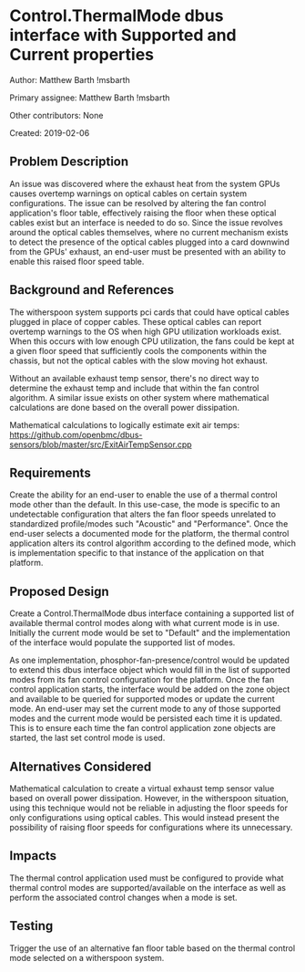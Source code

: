 # Control.ThermalMode dbus interface with Supported and Current properties

Author:
  Matthew Barth !msbarth

Primary assignee:
  Matthew Barth !msbarth

Other contributors:
  None

Created:
  2019-02-06

## Problem Description
An issue was discovered where the exhaust heat from the system GPUs causes
overtemp warnings on optical cables on certain system configurations. The
issue can be resolved by altering the fan control application's floor table,
effectively raising the floor when these optical cables exist but an interface
is needed to do so. Since the issue revolves around the optical cables
themselves, where no current mechanism exists to detect the presence of the
optical cables plugged into a card downwind from the GPUs' exhaust,
an end-user must be presented with an ability to enable this raised floor
speed table.

## Background and References
The witherspoon system supports pci cards that could have optical cables
plugged in place of copper cables. These optical cables can report overtemp
warnings to the OS when high GPU utilization workloads exist. When this occurs
with low enough CPU utilization, the fans could be kept at a given floor speed
that sufficiently cools the components within the chassis, but not the optical
cables with the slow moving hot exhaust.

Without an available exhaust temp sensor, there's no direct way to determine
the exhaust temp and include that within the fan control algorithm. A similar
issue exists on other system where mathematical calculations are done based on
the overall power dissipation.

Mathematical calculations to logically estimate exit air temps:
https://github.com/openbmc/dbus-sensors/blob/master/src/ExitAirTempSensor.cpp

## Requirements
Create the ability for an end-user to enable the use of a thermal control mode
other than the default. In this use-case, the mode is specific to an
undetectable configuration that alters the fan floor speeds unrelated to
standardized profile/modes such "Acoustic" and "Performance". Once the end-user
selects a documented mode for the platform, the thermal control application
alters its control algorithm according to the defined mode, which is
implementation specific to that instance of the application on that platform.

## Proposed Design
Create a Control.ThermalMode dbus interface containing a supported list of
available thermal control modes along with what current mode is in use.
Initially the current mode would be set to "Default" and the implementation
of the interface would populate the supported list of modes.

As one implementation, phosphor-fan-presence/control would be updated to extend
this dbus interface object which would fill in the list of supported modes
from its fan control configuration for the platform. Once the fan control
application starts, the interface would be added on the zone object and
available to be queried for supported modes or update the current mode.
An end-user may set the current mode to any of those supported modes and the
current mode would be persisted each time it is updated. This is to ensure
each time the fan control application zone objects are started, the last set
control mode is used.

## Alternatives Considered
Mathematical calculation to create a virtual exhaust temp sensor value based
on overall power dissipation. However, in the witherspoon situation, using
this technique would not be reliable in adjusting the floor speeds for only
configurations using optical cables. This would instead present the possibility
of raising floor speeds for configurations where its unnecessary.

## Impacts
The thermal control application used must be configured to provide what thermal
control modes are supported/available on the interface as well as perform the
associated control changes when a mode is set.

## Testing
Trigger the use of an alternative fan floor table based on the thermal control
mode selected on a witherspoon system.
